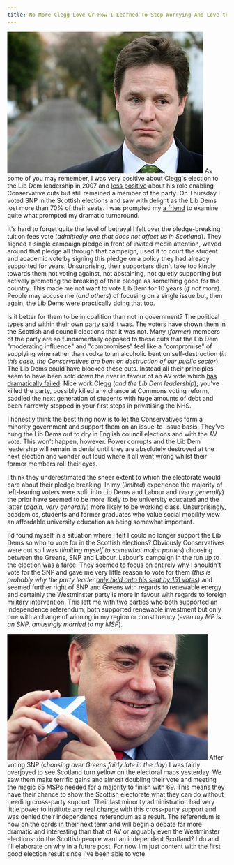 ```yaml
---
title: No More Clegg Love Or How I Learned To Stop Worrying And Love the SNP
---
```

![Nick Clegg looking sad.](/blog/images/a/nick-clegg-sad.jpg)
As some of you may remember, I was very positive about Clegg's election to the Lib Dem leadership in 2007 and [less positive](/blog/2010/09/26/coalition-musings/) about his role enabling Conservative cuts but still remained a member of the party. On Thursday I voted SNP in the Scottish elections and saw with delight as the Lib Dems lost more than 70% of their seats. I was prompted my [a friend](http://madeleinedavies.co.uk/) to examine quite what prompted my dramatic turnaround.

It's hard to forget quite the level of betrayal I felt over the pledge-breaking tuition fees vote (_admittedly one that does not affect us in Scotland_). They signed a single campaign pledge in front of invited media attention, waved around that pledge all through that campaign, used it to court the student and academic vote by signing this pledge on a policy they had already supported for years. Unsurprising, their supporters didn't take too kindly towards them not voting against, not abstaining, not quietly supporting but actively promoting the breaking of their pledge as something good for the country. This made me not want to vote Lib Dem for 10 years (_if not more_). People may accuse me (_and others_) of focusing on a single issue but, then again, the Lib Dems were practically doing that too.

Is it better for them to be in coalition than not in government? The political types and within their own party said it was. The voters have shown them in the Scottish and council elections that it was not. Many (_former_) members of the party are so fundamentally opposed to these cuts that the Lib Dem "moderating influence" and "compromises" feel like a "compromise" of supplying wine rather than vodka to an alcoholic bent on self-destruction (_in this case, the Conservatives are bent on destruction of our public sector_). The Lib Dems could have blocked these cuts. Instead all their principles seem to have been sold down the river in favour of an AV vote which [has dramatically failed](http://www.bbc.co.uk/news/uk-politics-13297573). Nice work Clegg (_and the Lib Dem leadership_); you've killed the party, possibly killed any chance at Commons voting reform, saddled the next generation of students with huge amounts of debt and been narrowly stopped in your first steps in privatising the NHS.

I honestly think the best thing now is to let the Conservatives form a minority government and support them on an issue-to-issue basis. They've hung the Lib Dems out to dry in English council elections and with the AV vote. This won't happen, however. Power corrupts and the Lib Dem leadership will remain in denial until they are absolutely destroyed at the next election and wonder out loud where it all went wrong whilst their former members roll their eyes.

I think they underestimated the sheer extent to which the electorate would care about their pledge breaking. In my (_limited_) experience the majority of left-leaning voters were split into Lib Dems and Labour and (_very generally_) the prior have seemed to be more likely to be university educated and the latter (_again, very generally_) more likely to be working class. Unsurprisingly, academics, students and former graduates who value social mobility view an affordable university education as being somewhat important.

I'd found myself in a situation where I felt I could no longer support the Lib Dems so who to vote for in the Scottish elections? Obviously Conservatives were out so I was (_limiting myself to somewhat major parties_) choosing between the Greens, SNP and Labour. Labour's campaign in the run up to the election was a farce. They seemed to focus on entirely why I shouldn't vote for the SNP and gave me very little reason to vote for them (_this is probably why the party leader [only held onto his seat by 151 votes](http://www.bbc.co.uk/news/uk-scotland-13302976)_) and seemed further right of SNP and Greens with regards to renewable energy and certainly the Westminster party is more in favour with regards to foreign military intervention. This left me with two parties who both supported an independence referendum, both supported renewable investment but only one with a change of winning in my region or constituency (_even my MP is an SNP, amusingly married to my MSP_).

![Alex Salmond pointing to the Scottish flag.](/blog/images/a/alex-salmond.jpg)
After voting SNP (_choosing over Greens fairly late in the day_) I was fairly overjoyed to see Scotland turn yellow on the electoral maps yesterday. We saw them make terrific gains and almost doubling their vote and meeting the magic 65 MSPs needed for a majority to finish with 69. This means they have their chance to show the Scottish electorate what they can do without needing cross-party support. Their last minority administration had very little power to institute any real change with this cross-party support and was denied their independence referendum as a result. The referendum is now on the cards in their next term and will begin a debate far more dramatic and interesting than that of AV or arguably even the Westminster elections: do the Scottish people want an independent Scotland? I do and I'll elaborate on why in a future post. For now I'm just content with the first good election result since I've been able to vote.
